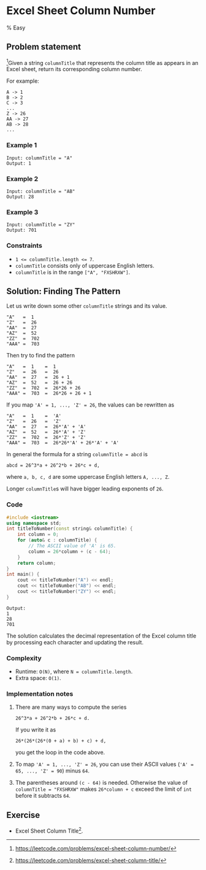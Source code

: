 # Excel Sheet Column Number
% Easy 
## Problem statement

[^url]Given a string `columnTitle` that represents the column title as appears in an Excel sheet, return its corresponding column number.

For example:
```text
A -> 1
B -> 2
C -> 3
...
Z -> 26
AA -> 27
AB -> 28 
...
``` 

[^url]: https://leetcode.com/problems/excel-sheet-column-number/
### Example 1
```text
Input: columnTitle = "A"
Output: 1
```

### Example 2
```text
Input: columnTitle = "AB"
Output: 28
```

### Example 3
```text
Input: columnTitle = "ZY"
Output: 701
``` 

### Constraints

* `1 <= columnTitle.length <= 7`.
* `columnTitle` consists only of uppercase English letters.
* `columnTitle` is in the range `["A", "FXSHRXW"]`.

## Solution: Finding The Pattern

Let us write down some other `columnTitle` strings and its value.
```text
"A"   =  1
"Z"   =  26
"AA"  =  27
"AZ"  =  52
"ZZ"  =  702
"AAA" =  703
```

Then try to find the pattern
```text
"A"   =  1    =  1
"Z"   =  26   =  26
"AA"  =  27   =  26 + 1
"AZ"  =  52   =  26 + 26
"ZZ"  =  702  =  26*26 + 26
"AAA" =  703  =  26*26 + 26 + 1
```

If you map `'A' = 1, ..., 'Z' = 26`, the values can be rewritten as
```text
"A"   =  1    =  'A'
"Z"   =  26   =  'Z'
"AA"  =  27   =  26*'A' + 'A'
"AZ"  =  52   =  26*'A' + 'Z'
"ZZ"  =  702  =  26*'Z' + 'Z'
"AAA" =  703  =  26*26*'A' + 26*'A' + 'A'
```

In general the formula for a string `columnTitle = abcd` is
```text
abcd = 26^3*a + 26^2*b + 26*c + d,
```
where `a, b, c, d` are some uppercase English letters `A, ..., Z`.

Longer `columnTitle`s will have bigger leading exponents of `26`.

### Code
```cpp
#include <iostream>
using namespace std;
int titleToNumber(const string& columnTitle) {
    int column = 0; 
    for (auto& c : columnTitle) {
        // The ASCII value of 'A' is 65.
        column = 26*column + (c - 64); 
    }
    return column;
}
int main() {
    cout << titleToNumber("A") << endl;
    cout << titleToNumber("AB") << endl;
    cout << titleToNumber("ZY") << endl;
}
```
```text
Output:
1
28
701
```

The solution calculates the decimal representation of the Excel column title by processing each character and updating the result. 

### Complexity

* Runtime: `O(N)`, where `N = columnTitle.length`.
* Extra space: `O(1)`.

### Implementation notes
1. There are many ways to compute the series
    ```text
    26^3*a + 26^2*b + 26*c + d.
    ```
    If you write it as 
    ```text
    26*(26*(26*(0 + a) + b) + c) + d,
    ```
    you get the loop in the code above.

2. To map `'A' = 1, ..., 'Z' = 26`, you can use their ASCII values (`'A' = 65, ..., 'Z' = 90`) minus `64`.
3. The parentheses around `(c - 64)` is needed. Otherwise the value of `columnTitle = "FXSHRXW"` makes `26*column + c` exceed the limit of `int` before it subtracts `64`. 

## Exercise
- Excel Sheet Column Title[^ex].

[^ex]: https://leetcode.com/problems/excel-sheet-column-title/
